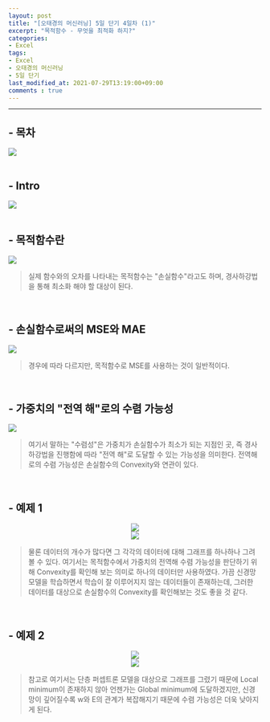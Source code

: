 ```yaml
---
layout: post
title: "[오태경의 머신러닝] 5일 단기 4일차 (1)"
excerpt: "목적함수 - 무엇을 최적화 하지?"
categories:
- Excel
tags:
- Excel
- 오태경의 머신러닝
- 5일 단기
last_modified_at: 2021-07-29T13:19:00+09:00
comments : true
---
```

<hr>

<h2>- 목차</h2>
<div style="align-items: center;">
    <img src="/assets/post-image/Excel-5일-단기-4/슬라이드3.PNG">
</div>
<br>

<h2>- Intro</h2>
<div style="align-items: center;">
    <img src="/assets/post-image/Excel-5일-단기-4/슬라이드4.PNG">
</div>

<br>
<h2>- 목적함수란</h2>
<div style="align-items: center;">
    <img src="/assets/post-image/Excel-5일-단기-4/슬라이드5.PNG">
</div>

> 실제 함수와의 오차를 나타내는 목적함수는 "손실함수"라고도 하며, 경사하강법을 통해 최소화 해야 할 대상이 된다.

<br>
<h2>- 손실함수로써의 MSE와 MAE</h2>
<div style="align-items: center;">
    <img src="/assets/post-image/Excel-5일-단기-4/슬라이드6.PNG">
</div>

> 경우에 따라 다르지만, 목적함수로 MSE를 사용하는 것이 일반적이다.

<br>
<h2>- 가중치의 "전역 해"로의 수렴 가능성</h2>
<div style="align-items: center;">
    <img src="/assets/post-image/Excel-5일-단기-4/슬라이드7.PNG">
</div>

> 여기서 말하는 "수렴성"은 가중치가 손실함수가 최소가 되는 지점인 곳, 즉 경사하강법을 진행함에 따라 "전역 해"로 도달할 수 있는 가능성을 의미한다. 전역해로의 수렴 가능성은 손실함수의 Convexity와 연관이 있다.

<br>
<h2>- 예제 1</h2>
<div style="text-align: center;">
    <img src="/assets/post-image/Excel-5일-단기-4/슬라이드8.PNG">
</div>
<div style="text-align: center;">
    <img src="/assets/post-image/Excel-5일-단기-4/슬라이드9.PNG">
</div>

> 물론 데이터의 개수가 많다면 그 각각의 데이터에 대해 그래프를 하나하나 그려볼 수 있다. 여기서는 목적함수에서 가중치의 전역해 수렴 가능성을 판단하기 위해 Convexity를 확인해 보는 의미로 하나의 데이터만 사용하였다. 가끔 신경망 모델을 학습하면서 학습이 잘 이루어지지 않는 데이터들이 존재하는데, 그러한 데이터를 대상으로 손실함수의 Convexity를 확인해보는 것도 좋을 것 같다.

<br>
<h2>- 예제 2</h2>
<div style="text-align: center;">
    <img src="/assets/post-image/Excel-5일-단기-4/슬라이드10.PNG">
</div>
<div style="text-align: center;">
    <img src="/assets/post-image/Excel-5일-단기-4/슬라이드11.PNG">
</div>

> 참고로 여기서는 단층 퍼셉트론 모델을 대상으로 그래프를 그렸기 때문에 Local minimum이 존재하지 않아 언젠가는 Global minimum에 도달하겠지만, 신경망이 깊어질수록 w와 E의 관계가 복잡해지기 때문에 수렴 가능성은 더욱 낮아지게 된다.

<br>